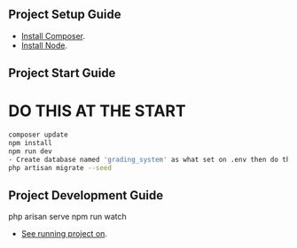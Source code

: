 ## Project Setup Guide

- [Install Composer](https://getcomposer.org/Composer-Setup.exe).
- [Install Node](https://nodejs.org/en/download).

## Project Start Guide
# DO THIS AT THE START
```sh
composer update
npm install
npm run dev
- Create database named 'grading_system' as what set on .env then do the step below.
php artisan migrate --seed 
```

## Project Development Guide
php arisan serve
npm run watch
- [See running project on](http://127.0.0.1:8000).